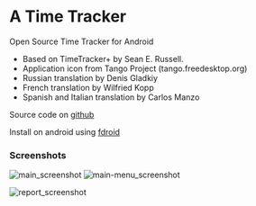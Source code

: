 A Time Tracker 
==============
Open Source Time Tracker for Android


- Based on TimeTracker+ by Sean E. Russell.
- Application icon from Tango Project (tango.freedesktop.org)
- Russian translation by Denis Gladkiy
- French translation by Wilfried Kopp
- Spanish and Italian translation by Carlos Manzo

Source code on [github](https://github.com/netmackan/ATimeTracker)

Install on android using [fdroid](https://f-droid.org/repository/browse/?fdfilter=atimetracker&fdid=com.markuspage.android.atimetracker)

### Screenshots

![main_screenshot](https://github.com/linuxcaffe/timew-android/blob/master/screenshots/main-screen.png) ![main-menu_screenshot](https://github.com/linuxcaffe/timew-android/blob/master/screenshots/main-screen-menu.png)

![report_screenshot](https://github.com/linuxcaffe/timew-android/blob/master/screenshots/report_screenshot.png)


